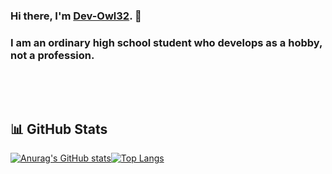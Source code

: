 ### Hi there, I'm [Dev-Owl32](https://github.com/Dev-Owl32). 👋
### I am an ordinary high school student who develops as a hobby, not a profession.

<p>&nbsp</p>
<p>&nbsp</p>

## 📊 GitHub Stats

[![Anurag's GitHub stats](https://github-readme-stats.vercel.app/api?username=Dev-Owl32&show_icons=true&theme=cobalt&icon_color=c36be3&hide_border=none&text_color=33c6d4)](#)[![Top Langs](https://github-readme-stats.vercel.app/api/top-langs/?username=Dev-Owl32&layout=compact&theme=cobalt&hide_border=none)](https://github.com/Dev-Owl32)


